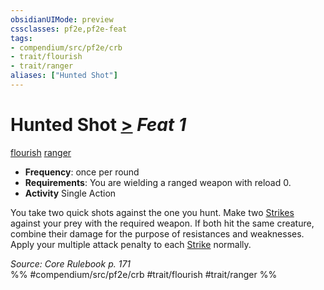 ```yaml
---
obsidianUIMode: preview
cssclasses: pf2e,pf2e-feat
tags:
- compendium/src/pf2e/crb
- trait/flourish
- trait/ranger
aliases: ["Hunted Shot"]
---
```

# Hunted Shot  [>](rules/core-rulebook/chapter-9-playing-the-game.md#Actions "Single Action") *Feat 1*  
[flourish](rules/traits/flourish.md "Flourish Combat Trait")  [ranger](rules/traits/ranger.md "Ranger Class Trait")  

- **Frequency**: once per round
- **Requirements**: You are wielding a ranged weapon with reload 0.
- **Activity** Single Action

You take two quick shots against the one you hunt. Make two [Strikes](rules/actions/strike.md) against your prey with the required weapon. If both hit the same creature, combine their damage for the purpose of resistances and weaknesses. Apply your multiple attack penalty to each [Strike](rules/actions/strike.md) normally.

*Source: Core Rulebook p. 171*  
%% #compendium/src/pf2e/crb #trait/flourish #trait/ranger %%